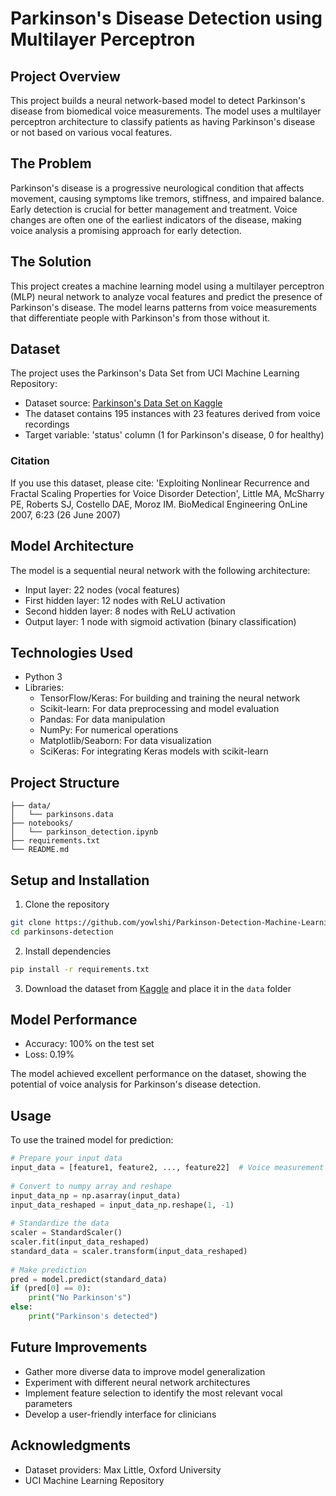 # Parkinson's Disease Detection using Multilayer Perceptron

## Project Overview
This project builds a neural network-based model to detect Parkinson's disease from biomedical voice measurements. The model uses a multilayer perceptron architecture to classify patients as having Parkinson's disease or not based on various vocal features.

## The Problem
Parkinson's disease is a progressive neurological condition that affects movement, causing symptoms like tremors, stiffness, and impaired balance. Early detection is crucial for better management and treatment. Voice changes are often one of the earliest indicators of the disease, making voice analysis a promising approach for early detection.

## The Solution
This project creates a machine learning model using a multilayer perceptron (MLP) neural network to analyze vocal features and predict the presence of Parkinson's disease. The model learns patterns from voice measurements that differentiate people with Parkinson's from those without it.

## Dataset
The project uses the Parkinson's Data Set from UCI Machine Learning Repository:
- Dataset source: [Parkinson's Data Set on Kaggle](https://www.kaggle.com/datasets/thecansin/parkinsons-data-set)
- The dataset contains 195 instances with 23 features derived from voice recordings
- Target variable: 'status' column (1 for Parkinson's disease, 0 for healthy)

### Citation
If you use this dataset, please cite:
'Exploiting Nonlinear Recurrence and Fractal Scaling Properties for Voice Disorder Detection', Little MA, McSharry PE, Roberts SJ, Costello DAE, Moroz IM. BioMedical Engineering OnLine 2007, 6:23 (26 June 2007)

## Model Architecture
The model is a sequential neural network with the following architecture:
- Input layer: 22 nodes (vocal features)
- First hidden layer: 12 nodes with ReLU activation
- Second hidden layer: 8 nodes with ReLU activation
- Output layer: 1 node with sigmoid activation (binary classification)

## Technologies Used
- Python 3
- Libraries:
  - TensorFlow/Keras: For building and training the neural network
  - Scikit-learn: For data preprocessing and model evaluation
  - Pandas: For data manipulation
  - NumPy: For numerical operations
  - Matplotlib/Seaborn: For data visualization
  - SciKeras: For integrating Keras models with scikit-learn

## Project Structure
```
├── data/
│   └── parkinsons.data
├── notebooks/
│   └── parkinson_detection.ipynb
├── requirements.txt
└── README.md
```

## Setup and Installation
1. Clone the repository
```bash
git clone https://github.com/yowlshi/Parkinson-Detection-Machine-Learning.git
cd parkinsons-detection
```

2. Install dependencies
```bash
pip install -r requirements.txt
```

3. Download the dataset from [Kaggle](https://www.kaggle.com/datasets/thecansin/parkinsons-data-set) and place it in the `data` folder

## Model Performance
- Accuracy: 100% on the test set
- Loss: 0.19%

The model achieved excellent performance on the dataset, showing the potential of voice analysis for Parkinson's disease detection.

## Usage
To use the trained model for prediction:

```python
# Prepare your input data
input_data = [feature1, feature2, ..., feature22]  # Voice measurement features
  
# Convert to numpy array and reshape
input_data_np = np.asarray(input_data)
input_data_reshaped = input_data_np.reshape(1, -1)
  
# Standardize the data
scaler = StandardScaler()
scaler.fit(input_data_reshaped)
standard_data = scaler.transform(input_data_reshaped)
  
# Make prediction
pred = model.predict(standard_data)
if (pred[0] == 0):
    print("No Parkinson's")
else:
    print("Parkinson's detected")
```

## Future Improvements
- Gather more diverse data to improve model generalization
- Experiment with different neural network architectures
- Implement feature selection to identify the most relevant vocal parameters
- Develop a user-friendly interface for clinicians


## Acknowledgments
- Dataset providers: Max Little, Oxford University
- UCI Machine Learning Repository
